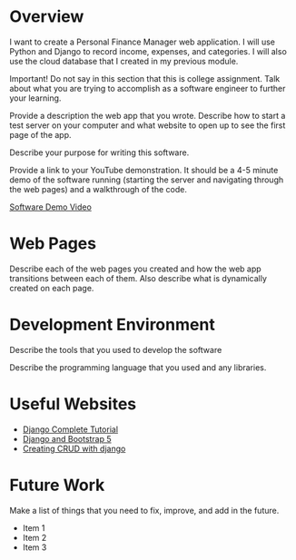 # Overview

I want to create a Personal Finance Manager web application. I will use Python and Django to record income, expenses, and categories. I will also use the cloud database that I created in my previous module.

Important!  Do not say in this section that this is college assignment.  Talk about what you are trying to accomplish as a software engineer to further your learning.

Provide a description the web app that you wrote. Describe how to start a test server on your computer and what website to open up to see the first page of the app.

Describe your purpose for writing this software.

Provide a link to your YouTube demonstration.  It should be a 4-5 minute demo of the software running (starting the server and navigating through the web pages) and a walkthrough of the code.

[Software Demo Video](http://youtube.link.goes.here)

# Web Pages

Describe each of the web pages you created and how the web app transitions between each of them.  Also describe what is dynamically created on each page.

# Development Environment

Describe the tools that you used to develop the software

Describe the programming language that you used and any libraries.

# Useful Websites

* [Django Complete Tutorial](https://developer.mozilla.org/en-US/docs/Learn/Server-side/Django)
* [Django and Bootstrap 5](https://www.w3schools.com/django/django_add_bootstrap5.php)
* [Creating CRUD with django](https://python.plainenglish.io/building-a-basic-crud-using-django-b218d6859206)

# Future Work

Make a list of things that you need to fix, improve, and add in the future.
* Item 1
* Item 2
* Item 3
